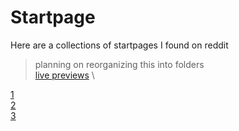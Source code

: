 # Startpage

Here are a collections of startpages I found on reddit

> planning on reorganizing this into folders \
[live previews](https://rethinkingrn.github.io) \

[1](https://github.com/JavaCafe01/startpage) \
[2](https://github.com/MCotocel/startpage) \
[3](https://www.reddit.com/r/startpages/comments/n0e6ex/minimal_design_for_plenty_of_bookmarks/)
